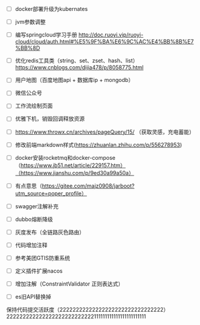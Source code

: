 - [ ] docker部署升级为kubernates
- [ ] jvm参数调整
- [ ] 编写springcloud学习手册 http://doc.ruoyi.vip/ruoyi-cloud/cloud/auth.html#%E5%9F%BA%E6%9C%AC%E4%BB%8B%E7%BB%8D
- [ ] 优化redis工具类（string、set、zset、hash、list） https://www.cnblogs.com/dijia478/p/8058775.html
- [ ] 用户地图（百度地图api + 数据库ip + mongodb）
- [ ] 微信公众号
- [ ] 工作流绘制页面
- [ ] 优雅下机，销毁回调释放资源
- [ ] https://www.throwx.cn/archives/pageQuery/15/ （获取灵感，充电蓄能）
- [ ] 修改前端markdown样式(https://zhuanlan.zhihu.com/p/556278953)
- [ ] docker安装rocketmq和docker-compose（https://www.jb51.net/article/229157.htm）（https://www.jianshu.com/p/9ed30a99a50a）
- [ ] 有点意思（https://gitee.com/majz0908/jarboot?utm_source=poper_profile）
- [ ] swagger注解补充
- [ ] dubbo熔断降级
- [ ] 灰度发布（全链路灰色路由）
- [ ] 代码增加注释
- [ ] 参考美团GTIS防重系统
- [ ] 定义插件扩展nacos
- [ ] 增加注解（ConstraintValidator 正则表达式）
- [ ] es旧API替换掉


保持代码提交活跃度（22222222222222222222222222222222）222222222222222222222222222111111111111111111111111